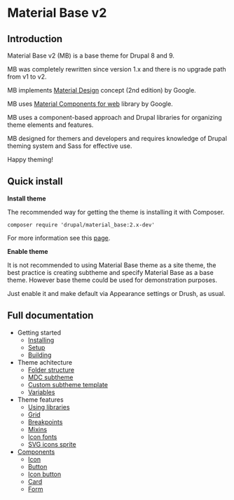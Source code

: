 Material Base v2
================

Introduction
------------

Material Base v2 (MB) is a base theme for Drupal 8 and 9.

MB was completely rewritten since version 1.x and there is no upgrade path from v1 to v2.

MB implements [Material Design](https://material.io/) concept (2nd edition) by Google.

MB uses [Material Components for web](https://material.io/develop/web) library by Google.

MB uses a component-based approach and Drupal libraries for organizing theme elements and features.

MB designed for themers and developers and requires knowledge of Drupal theming system and Sass for effective use.

Happy theming!

Quick install
-------------

**Install theme**

The recommended way for getting the theme is installing it with Composer.

~~~
composer require 'drupal/material_base:2.x-dev'
~~~

For more information see this [page](https://www.drupal.org/docs/develop/using-composer/using-composer-to-install-drupal-and-manage-dependencies).

**Enable theme**

It is not recommended to using Material Base theme as a site theme, the best practice is creating subtheme and specify Material Base as a base theme. However base theme could be used for demonstration purposes.

Just enable it and make default via Appearance settings or Drush, as usual.

<!-- TODO: update and add additional steps if they will be needed -->

Full documentation
------------------

* Getting started
  * [Installing](/install.md)
  * [Setup](/setup.md)
  * [Building](/build.md)
* Theme achitecture
  * [Folder structure](/folder-structure.md)
  * [MDC subtheme](/mdc.md)
  * [Custom subtheme template](/subtheme-template.md)
  * [Variables](/variables.md)
* Theme features
  * [Using libraries](/libraries.md)
  * [Grid](/grid.md)
  * [Breakpoints](/breakpoints.md)
  * [Mixins](/mixins.md)
  * [Icon fonts](/icon-fonts.md)
  * [SVG icons sprite](/svg-icons.md)
* [Components](/components.md)
  * [Icon](/components/icon.md)
  * [Button](/components/button.md)
  * [Icon button](/components/icon-button.md)
  * [Card](/components/card.md)
  * [Form](/components/form.md)
  
